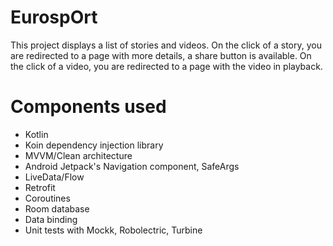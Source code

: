 # EurospOrt
This project displays a list of stories and videos.
On the click of a story, you are redirected to a page with more details, a share button is available.
On the click of a video, you are redirected to a page with the video in playback.
# Components used
* Kotlin
* Koin dependency injection library
* MVVM/Clean architecture
* Android Jetpack's Navigation component, SafeArgs
* LiveData/Flow
* Retrofit
* Coroutines
* Room database
* Data binding
* Unit tests with Mockk, Robolectric, Turbine
